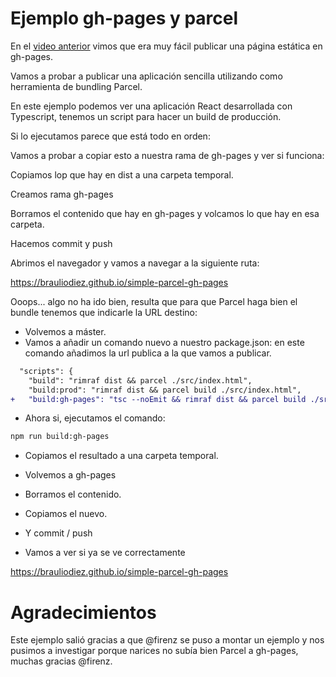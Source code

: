# Ejemplo gh-pages y parcel

En el [video anterior](https://www.youtube.com/watch?v=JGlYs6-B32c) vimos que era muy fácil publicar una página estática en gh-pages.

Vamos a probar a publicar una aplicación sencilla utilizando como herramienta de bundling Parcel.

En este ejemplo podemos ver una aplicación React desarrollada con Typescript, tenemos un script para hacer un build
de producción.

Si lo ejecutamos parece que está todo en orden:

Vamos a probar a copiar esto a nuestra rama de gh-pages y ver si funciona:

Copiamos lop que hay en dist a una carpeta temporal.

Creamos rama gh-pages

Borramos el contenido que hay en gh-pages y volcamos lo que hay en esa carpeta.

Hacemos commit y push

Abrimos el navegador y vamos a navegar a la siguiente ruta:

https://brauliodiez.github.io/simple-parcel-gh-pages

Ooops... algo no ha ido bien, resulta que para que Parcel haga bien el bundle tenemos
que indicarle la URL destino:

- Volvemos a máster.
- Vamos a añadir un comando nuevo a nuestro package.json: en este comando añadimos la url publica a la que vamos a publicar.

```diff
  "scripts": {
    "build": "rimraf dist && parcel ./src/index.html",
    "build:prod": "rimraf dist && parcel build ./src/index.html",
+   "build:gh-pages": "tsc --noEmit && rimraf dist && parcel build ./src/index.html --public-url https://brauliodiez.github.io/simple-parcel-gh-pages/"
```

- Ahora si, ejecutamos el comando:

```bash
npm run build:gh-pages
```

- Copiamos el resultado a una carpeta temporal.

- Volvemos a gh-pages

- Borramos el contenido.

- Copiamos el nuevo.

- Y commit / push

- Vamos a ver si ya se ve correctamente

https://brauliodiez.github.io/simple-parcel-gh-pages

# Agradecimientos

Este ejemplo salió gracias a que @firenz se puso a montar un ejemplo y nos pusimos a investigar porque narices no subía bien
Parcel a gh-pages, muchas gracias @firenz.
